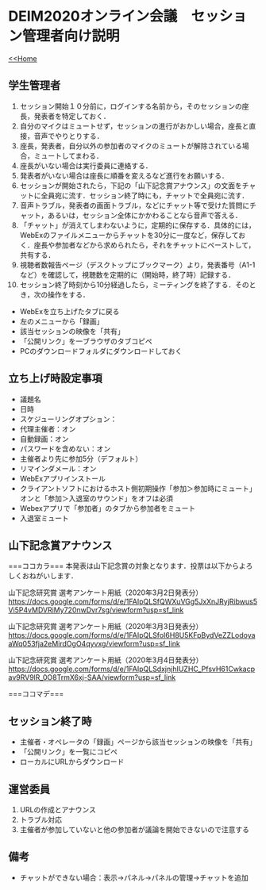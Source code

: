 # DEIM2020オンライン会議　セッション管理者向け説明

[<<Home](README.md)

## 学生管理者

1. セッション開始１０分前に，ログインする名前から，そのセッションの座長，発表者を特定しておく．
1. 自分のマイクはミュートせず，セッションの進行がおかしい場合，座長と直接，音声でやりとりする．
1. 座長，発表者，自分以外の参加者のマイクのミュートが解除されている場合，ミュートしてまわる．
1. 座長がいない場合は実行委員に連絡する．
1. 発表者がいない場合は座長に順番を変えるなど進行をお願いする．
1. セッションが開始されたら，下記の「山下記念賞アナウンス」の文面をチャットに全員宛に流す．セッション終了時にも，チャットで全員宛に流す．
1. 音声トラブル，発表者の画面トラブル，などにチャット等で受けた質問にチャット，あるいは，セッション全体にかかわることなら音声で答える．
1. 「チャット」が消えてしまわないように，定期的に保存する．具体的には，WebExのファイルメニューからチャットを30分に一度など，保存しておく．座長や参加者などから求められたら，それをチャットにペーストして，共有する．
1. 視聴者数報告ページ（デスクトップにブックマーク）より，発表番号（A1-1など）を確認して，視聴数を定期的に（開始時，終了時）記録する．
1. セッション終了時刻から10分経過したら，ミーティングを終了する．そのとき，次の操作をする．
  - WebExを立ち上げたタブに戻る
  - 左のメニューから「録画」
  - 該当セッションの映像を「共有」
  - 「公開リンク」を一ブラウザのタブコピペ
  - PCのダウンロードフォルダにダウンロードしておく

## 立ち上げ時設定事項
- 議題名
- 日時
- スケジューリングオプション：
- 代理主催者：オン
- 自動録画：オン
- パスワードを含めない：オン
- 主催者より先に参加5分（デフォルト）
- リマインダメール：オン
- WebExアプリインストール
- クライアントソフトにおけるホスト側初期操作「参加＞参加時にミュート」オンと「参加＞入退室のサウンド」をオフは必須
- Webexアプリで「参加者」のタブから参加者をミュート
- 入退室ミュート

## 山下記念賞アナウンス

===ココカラ===
本発表は山下記念賞の対象となります．投票は以下からよろしくおねがいします．

山下記念研究賞 選考アンケート用紙（2020年3月2日発表分）
https://docs.google.com/forms/d/e/1FAIpQLSfQWXuVGg5JxXnJRyjRibwus5Vi5P4vMDVRiMy720nwDvr7sg/viewform?usp=sf_link

山下記念研究賞 選考アンケート用紙（2020年3月3日発表分）
https://docs.google.com/forms/d/e/1FAIpQLSfoI6H8U5KFpBydVeZZLodoyaaWq053fja2eMirdOgO4qyvxg/viewform?usp=sf_link

山下記念研究賞 選考アンケート用紙（2020年3月4日発表分）
https://docs.google.com/forms/d/e/1FAIpQLSdxjnjhIUZHC_PfsvH61Cwkacpav9RV9lR_0O8TrmX6xj-SAA/viewform?usp=sf_link

===ココマデ===


## セッション終了時
- 主催者・オペレータの「録画」ページから該当セッションの映像を「共有」
- 「公開リンク」を一覧にコピペ
- ローカルにURLからダウンロード


## 運営委員

1. URLの作成とアナウンス
1. トラブル対応
1. 主催者が参加していないと他の参加者が議論を開始できないので注意する


## 備考

- チャットができない場合：表示→パネル→パネルの管理→チャットを追加
